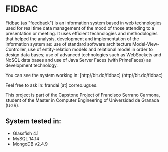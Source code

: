 # FIDBAC
Fidbac (as "feedback") is an information system based in web technologies used for real time data management of the mood of those attending to a presentation or meeting. It uses efficient technologies and methodologies that helped the analysis, development and implementation of the information system as: use of standard software architecture Model-View-Controller, use of entity-relation models and relational model in order to design data bases; use of advanced technologies such as WebSockets and NoSQL data bases and use of Java Server Faces (with PrimeFaces) as development technology.

You can see the system working in: [http//bit.do/fidbac] (http//bit.do/fidbac)

Feel free to ask in: frandai [at] correo.ugr.es.

This project is part of the Capstone Project of Francisco Serrano Carmona, student of the Master in Computer Engineering of Universidad de Granada (UGR).

## System tested in:
* Glassfish 4.1
* MySQL 14.14
* MongoDB v2.4.9
